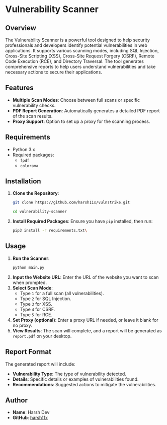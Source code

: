 
# Vulnerability Scanner

## Overview
The Vulnerability Scanner is a powerful tool designed to help security professionals and developers identify potential vulnerabilities in web applications. It supports various scanning modes, including SQL Injection, Cross-Site Scripting (XSS), Cross-Site Request Forgery (CSRF), Remote Code Execution (RCE), and Directory Traversal. The tool generates comprehensive reports to help users understand vulnerabilities and take necessary actions to secure their applications.

## Features
- **Multiple Scan Modes**: Choose between full scans or specific vulnerability checks.
- **PDF Report Generation**: Automatically generates a detailed PDF report of the scan results.
- **Proxy Support**: Option to set up a proxy for the scanning process.

## Requirements
- Python 3.x
- Required packages:
  - `fpdf`
  - `colorama`

## Installation
1. **Clone the Repository**:
   ```bash
   git clone https://github.com/harsh11x/vulnstrike.git
   ```
   ```bash
   cd vulnerability-scanner
   ```
2. **Install Required Packages**:
   Ensure you have `pip` installed, then run:
   ```bash
   pip3 install -r requirements.txt\
   ```

## Usage
1. **Run the Scanner**:
   ```bash
   python main.py
   ```
2. **Input the Website URL**: Enter the URL of the website you want to scan when prompted.
3. **Select Scan Mode**:
   - Type `1` for a full scan (all vulnerabilities).
   - Type `2` for SQL Injection.
   - Type `3` for XSS.
   - Type `4` for CSRF.
   - Type `5` for RCE.
4. **Set Proxy (optional)**: Enter a proxy URL if needed, or leave it blank for no proxy.
5. **View Results**: The scan will complete, and a report will be generated as `report.pdf` on your desktop.

## Report Format
The generated report will include:
- **Vulnerability Type**: The type of vulnerability detected.
- **Details**: Specific details or examples of vulnerabilities found.
- **Recommendations**: Suggested actions to mitigate the vulnerabilities.

## Author
- **Name**: Harsh Dev
- **GitHub**: [harsh11x](https://github.com/harsh11x)



